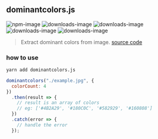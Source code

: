 ## dominantcolors.js

![npm-image](http://img.shields.io/npm/v/dominantcolors.js.svg)
![downloads-image](http://img.shields.io/npm/dw/dominantcolors.js.svg)
![downloads-image](http://img.shields.io/npm/dm/dominantcolors.js.svg)
![downloads-image](http://img.shields.io/npm/dy/dominantcolors.js.svg)
![downloads-image](http://img.shields.io/npm/dt/dominantcolors.js.svg)

> Extract dominant colors from image. [source code](https://github.com/hunnble/dominantcolors.js)

### how to use

```sh
yarn add dominantcolors.js
```

```javascript
dominantcolors("./example.jpg", {
  colorCount: 4
})
  .then(result => {
    // result is an array of colors
    // eg: ['#4B2A29', '#180C0C', '#582929', '#160808']
  })
  .catch(error => {
    // handle the error
  });
```

